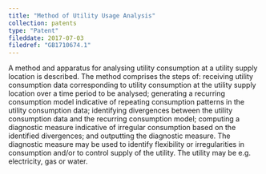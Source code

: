 ```yaml
---
title: "Method of Utility Usage Analysis"
collection: patents
type: "Patent"
fileddate: 2017-07-03
filedref: "GB1710674.1"
---
```


A method and apparatus for analysing utility consumption at a utility supply location is described. The method comprises the steps of: receiving utility consumption data corresponding to utility consumption at the utility supply location over a time period to be analysed; generating a recurring consumption model indicative of repeating consumption patterns in the utility consumption data; identifying divergences between the utility consumption data and the recurring consumption model; computing a diagnostic measure indicative of irregular consumption based on the identified divergences; and outputting the diagnostic measure. The diagnostic measure may be used to identify flexibility or irregularities in consumption and/or to control supply of the utility. The utility may be e.g. electricity, gas or water.